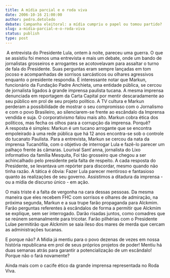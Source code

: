 ```yaml
---
title: A mídia parcial e o roda viva
date: 2006-10-16 21:00:00
author: pedro.detoledo
debate: Campanha eleitoral: a mídia cumpriu o papel ou tomou partido?
slug: a-midia-parcial-e-o-roda-viva
status: publish 
type: post
---
```


 A entrevista do Presidente Lula, ontem à noite, pareceu uma guerra. O que se assistiu foi menos uma entrevista e mais um debate, onde um bando de jornalistas grosseiros e arrogantes se acotovelavam para assaltar o turno de fala do Presidente. Suas perguntas eram sempre lançadas em tom jocoso e acompanhadas de sorrisos sarcásticos ou olhares agressivos enquanto o presidente respondia. É interessante notar que Markun, funcionário da Fundação Padre Anchieta, uma entidade pública, se cercou de jornalista ligados à grande imprensa paulista tucana. A mesma imprensa denunciada em reportagem da Carta Capital por mentir descaradamente ao seu público em prol de seu projeto político. A TV cultura e Markun perderam a possibilidade de mostrar o seu compromisso com o Jornalismo  
e com o povo Brasileiro, ao silenciarem-se frente ao escândalo da Imprensa vendida e suja. O corporativismo falou mais alto. Markun cobra ética dos políticos, mas fecha os olhos para a corrupção da imprensa. Porquê?  
A resposta é simples: Markun é um tucano arrogante que se encontra empoleirado à uma rede pública que há 12 anos encontra-se sob o controle do tucanato Paulista. Para a entrevista, Markun se cercou da nata da imprensa Tucanófila, com o objetivo de interrogar Lula e fazê-lo parecer um palhaço frente às câmaras. Lourival Sant´anna, jornalista do Lixo informativo da família Mesquita, Foi tão grosseiro que chegou a ser achincalhado pelo presidente pela falta de respeito. A cada resposta do Presidente, se levantava um repórter para discordar, mesmo quando não tinha razão. A tática é óbvia: Fazer Lula parecer mentiroso e fantasioso quanto às realizações de seu governo. Assistimos a ditadura da imprensa - ou a mídia de discurso único - em ação.  
  
O mais triste é a falta de vergonha na cara dessas pessoas. Da mesma maneira que eles recebem FHC com sorrisos e olhares de admiração, na próxima segunda, Markun e a sua trupe farão propaganda para Alckmim. Farão perguntas referentes à escândalos de forma a permitir que Alckmim se explique, sem ser interrogado. Darão risadas juntos, como comadres que se reúnem semanalmente para tricotar. Farão pilhérias com o Presidente Lulae permitirão que Alckmim se saia ileso dos mares de merda que cercam as administrações tucanas.  
  
E porque não? A Mídia já mentiu para o povo dezenas de vezes em nossa história republicana em prol de seus próprios projetos de poder! Mentiu há duas semanas atrás para garantir a potencialização de um escândalo! Porque não o fará novamente?  
  
Ainda mais com o cacife ético da grande imprensa representada no Roda Viva.  

